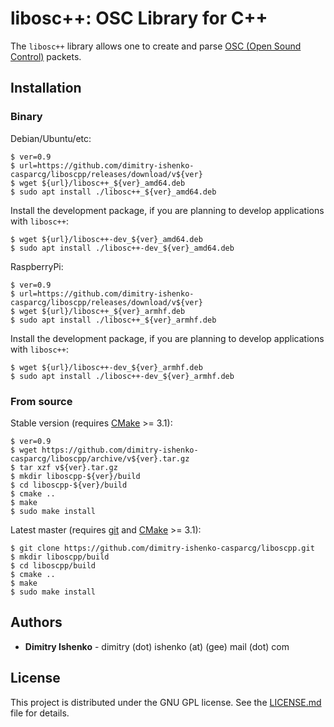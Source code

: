 # libosc++: OSC Library for C++

The `libosc++` library allows one to create and parse [OSC (Open Sound Control)](http://opensoundcontrol.org/spec-1_0) packets.

## Installation

### Binary

Debian/Ubuntu/etc:

```console
$ ver=0.9
$ url=https://github.com/dimitry-ishenko-casparcg/liboscpp/releases/download/v${ver}
$ wget ${url}/libosc++_${ver}_amd64.deb
$ sudo apt install ./libosc++_${ver}_amd64.deb
```

Install the development package, if you are planning to develop applications with `libosc++`:
```console
$ wget ${url}/libosc++-dev_${ver}_amd64.deb
$ sudo apt install ./libosc++-dev_${ver}_amd64.deb
```

RaspberryPi:

```console
$ ver=0.9
$ url=https://github.com/dimitry-ishenko-casparcg/liboscpp/releases/download/v${ver}
$ wget ${url}/libosc++_${ver}_armhf.deb
$ sudo apt install ./libosc++_${ver}_armhf.deb
```

Install the development package, if you are planning to develop applications with `libosc++`:
```console
$ wget ${url}/libosc++-dev_${ver}_armhf.deb
$ sudo apt install ./libosc++-dev_${ver}_armhf.deb
```

### From source

Stable version (requires [CMake](https://cmake.org/) >= 3.1):

```console
$ ver=0.9
$ wget https://github.com/dimitry-ishenko-casparcg/liboscpp/archive/v${ver}.tar.gz
$ tar xzf v${ver}.tar.gz
$ mkdir liboscpp-${ver}/build
$ cd liboscpp-${ver}/build
$ cmake ..
$ make
$ sudo make install
```

Latest master (requires [git](https://git-scm.com/) and [CMake](https://cmake.org/) >= 3.1):

```console
$ git clone https://github.com/dimitry-ishenko-casparcg/liboscpp.git
$ mkdir liboscpp/build
$ cd liboscpp/build
$ cmake ..
$ make
$ sudo make install
```

## Authors

* **Dimitry Ishenko** - dimitry (dot) ishenko (at) (gee) mail (dot) com

## License

This project is distributed under the GNU GPL license. See the
[LICENSE.md](LICENSE.md) file for details.
